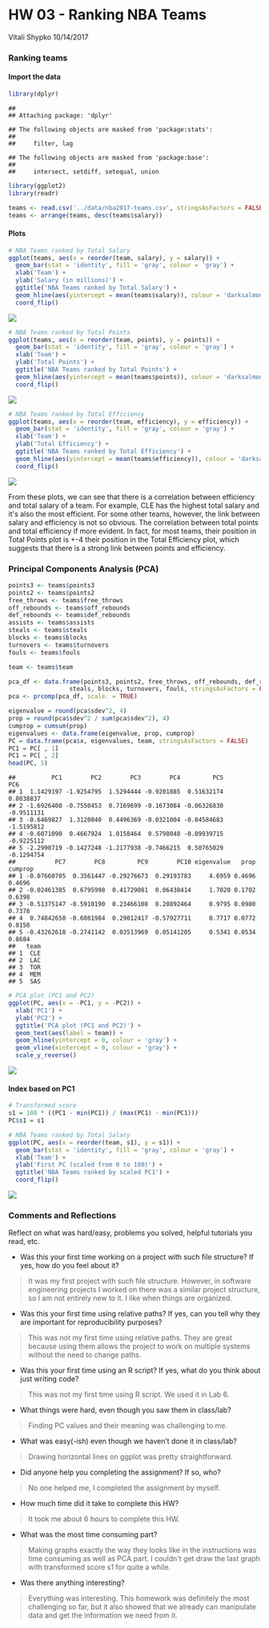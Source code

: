 HW 03 - Ranking NBA Teams
================
Vitali Shypko
10/14/2017

### Ranking teams

#### Import the data

``` r
library(dplyr)
```

    ## 
    ## Attaching package: 'dplyr'

    ## The following objects are masked from 'package:stats':
    ## 
    ##     filter, lag

    ## The following objects are masked from 'package:base':
    ## 
    ##     intersect, setdiff, setequal, union

``` r
library(ggplot2)
library(readr)
```

``` r
teams <- read.csv('../data/nba2017-teams.csv', stringsAsFactors = FALSE)
teams <- arrange(teams, desc(teams$salary))
```

#### Plots

``` r
# NBA Teams ranked by Total Salary
ggplot(teams, aes(x = reorder(team, salary), y = salary)) +
  geom_bar(stat = 'identity', fill = 'gray', colour = 'gray') +
  xlab('Team') +
  ylab('Salary (in millions)') +
  ggtitle('NBA Teams ranked by Total Salary') +
  geom_hline(aes(yintercept = mean(teams$salary)), colour = 'darksalmon', size = 2) +
  coord_flip()
```

![](hw03-vitali-shypko_files/figure-markdown_github-ascii_identifiers/unnamed-chunk-3-1.png)

``` r
# NBA Teams ranked by Total Points
ggplot(teams, aes(x = reorder(team, points), y = points)) +
  geom_bar(stat = 'identity', fill = 'gray', colour = 'gray') +
  xlab('Team') +
  ylab('Total Points') +
  ggtitle('NBA Teams ranked by Total Points') +
  geom_hline(aes(yintercept = mean(teams$points)), colour = 'darksalmon', size = 2) +
  coord_flip()
```

![](hw03-vitali-shypko_files/figure-markdown_github-ascii_identifiers/unnamed-chunk-4-1.png)

``` r
# NBA Teams ranked by Total Efficiency
ggplot(teams, aes(x = reorder(team, efficiency), y = efficiency)) +
  geom_bar(stat = 'identity', fill = 'gray', colour = 'gray') +
  xlab('Team') +
  ylab('Total Efficiency') +
  ggtitle('NBA Teams ranked by Total Efficiency') +
  geom_hline(aes(yintercept = mean(teams$efficiency)), colour = 'darksalmon', size = 2) +
  coord_flip()
```

![](hw03-vitali-shypko_files/figure-markdown_github-ascii_identifiers/unnamed-chunk-5-1.png)

From these plots, we can see that there is a correlation between efficiency and total salary of a team. For example, CLE has the highest total salary and it's also the most efficient. For some other teams, however, the link between salary and efficiency is not so obvious. The correlation between total points and total efficiency if more evident. In fact, for most teams, their position in Total Points plot is +-4 their position in the Total Efficiency plot, which suggests that there is a strong link between points and efficiency.

### Principal Components Analysis (PCA)

``` r
points3 <- teams$points3
points2 <- teams$points2
free_throws <- teams$free_throws
off_rebounds <- teams$off_rebounds
def_rebounds <- teams$def_rebounds
assists <- teams$assists
steals <- teams$steals
blocks <- teams$blocks
turnovers <- teams$turnovers
fouls <- teams$fouls

team <- teams$team

pca_df <- data.frame(points3, points2, free_throws, off_rebounds, def_rebounds, assists,
                 steals, blocks, turnovers, fouls, stringsAsFactors = FALSE)
pca <- prcomp(pca_df, scale. = TRUE)

eigenvalue = round(pca$sdev^2, 4)
prop = round(pca$sdev^2 / sum(pca$sdev^2), 4)
cumprop = cumsum(prop)
eigenvalues <- data.frame(eigenvalue, prop, cumprop)
PC = data.frame(pca$x, eigenvalues, team, stringsAsFactors = FALSE)
PC1 = PC[ , 1]
PC1 = PC[ , 2]
head(PC, 5)
```

    ##          PC1        PC2        PC3        PC4         PC5        PC6
    ## 1  1.1429197 -1.9254795  1.5294444 -0.9201885  0.51632174  0.8038837
    ## 2 -1.6926408 -0.7550453  0.7169699 -0.1673084 -0.06326830 -0.9511131
    ## 3 -0.6469827  1.3120040  0.4496369 -0.0321004 -0.04584683 -1.5195812
    ## 4 -0.6071090  0.4667924  1.0158464  0.5798048 -0.09939715 -0.9225112
    ## 5 -2.2990719 -0.1427248 -1.2177938 -0.7466215  0.50765029 -0.1294754
    ##           PC7        PC8         PC9        PC10 eigenvalue   prop cumprop
    ## 1 -0.07660705  0.3561447 -0.29276673  0.29193783     4.6959 0.4696  0.4696
    ## 2 -0.02461385  0.6795998  0.41729081  0.06438414     1.7020 0.1702  0.6398
    ## 3 -0.51375147 -0.5910190  0.23466108  0.20892464     0.9795 0.0980  0.7378
    ## 4  0.74842650 -0.6081984  0.29012417 -0.57927711     0.7717 0.0772  0.8150
    ## 5 -0.43262618 -0.2741142  0.03513969  0.05141205     0.5341 0.0534  0.8684
    ##   team
    ## 1  CLE
    ## 2  LAC
    ## 3  TOR
    ## 4  MEM
    ## 5  SAS

``` r
# PCA plot (PC1 and PC2)
ggplot(PC, aes(x = -PC1, y = -PC2)) +
  xlab('PC1') +
  ylab('PC2') +
  ggtitle('PCA plot (PC1 and PC2)') +
  geom_text(aes(label = team)) +
  geom_hline(yintercept = 0, colour = 'gray') +
  geom_vline(xintercept = 0, colour = 'gray') +
  scale_y_reverse()
```

![](hw03-vitali-shypko_files/figure-markdown_github-ascii_identifiers/unnamed-chunk-7-1.png)

#### Index based on PC1

``` r
# Transformed score
s1 = 100 * ((PC1 - min(PC1)) / (max(PC1) - min(PC1)))
PC$s1 = s1
```

``` r
# NBA Teams ranked by Total Salary
ggplot(PC, aes(x = reorder(team, s1), y = s1)) +
  geom_bar(stat = 'identity', fill = 'gray', colour = 'gray') +
  xlab('Team') +
  ylab('First PC (scaled from 0 to 100)') +
  ggtitle('NBA Teams ranked by scaled PC1') +
  coord_flip()
```

![](hw03-vitali-shypko_files/figure-markdown_github-ascii_identifiers/unnamed-chunk-9-1.png)

### Comments and Reflections

Reflect on what was hard/easy, problems you solved, helpful tutorials you read, etc.

-   Was this your first time working on a project with such file structure? If yes, how do you feel about it?

> It was my first project with such file structure. However, in software engineering projects I worked on there was a similar project structure, so I am not entirely new to it. I like when things are organized.

-   Was this your first time using relative paths? If yes, can you tell why they are important for reproducibility purposes?

> This was not my first time using relative paths. They are great because using them allows the project to work on multiple systems without the need to change paths.

-   Was this your first time using an R script? If yes, what do you think about just writing code?

> This was not my first time using R script. We used it in Lab 6.

-   What things were hard, even though you saw them in class/lab?

> Finding PC values and their meaning was challenging to me.

-   What was easy(-ish) even though we haven’t done it in class/lab?

> Drawing horizontal lines on ggplot was pretty straightforward.

-   Did anyone help you completing the assignment? If so, who?

> No one helped me, I completed the assignment by myself.

-   How much time did it take to complete this HW?

> It took me about 6 hours to complete this HW.

-   What was the most time consuming part?

> Making graphs exactly the way they looks like in the instructions was time consuming as well as PCA part. I couldn't get draw the last graph with transformed score s1 for quite a while.

-   Was there anything interesting?

> Everything was interesting. This homework was definitely the most challenging so far, but it also showed that we already can manipulate data and get the information we need from it.
